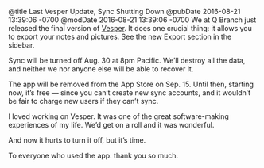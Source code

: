 @title Last Vesper Update, Sync Shutting Down
@pubDate 2016-08-21 13:39:06 -0700
@modDate 2016-08-21 13:39:06 -0700
We at Q Branch just released the final version of [Vesper](https://itunes.apple.com/us/app/vesper/id655895325?mt=8). It does one crucial thing: it allows you to export your notes and pictures. See the new Export section in the sidebar.

Sync will be turned off Aug. 30 at 8pm Pacific. We’ll destroy all the data, and neither we nor anyone else will be able to recover it.

The app will be removed from the App Store on Sep. 15. Until then, starting now, it’s free — since you can’t create new sync accounts, and it wouldn’t be fair to charge new users if they can’t sync.

I loved working on Vesper. It was one of the great software-making experiences of my life. We’d get on a roll and it was wonderful.

And now it hurts to turn it off, but it’s time.

To everyone who used the app: thank you so much.
